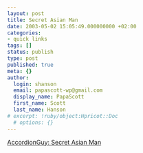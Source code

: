 ```yaml
---
layout: post
title: Secret Asian Man
date: 2003-05-02 15:05:49.000000000 +02:00
categories:
- quick links
tags: []
status: publish
type: post
published: true
meta: {}
author:
  login: shanson
  email: papascott-wp@gmail.com
  display_name: PapaScott
  first_name: Scott
  last_name: Hanson
# excerpt: !ruby/object:Hpricot::Doc
  # options: {}
---
```

<p><a title="I've eaten _salads_ with more macho" href="http://www.kode-fu.com/shame/2003_04_27_archive.shtml#200232010">AccordionGuy: Secret Asian Man</a></p>
